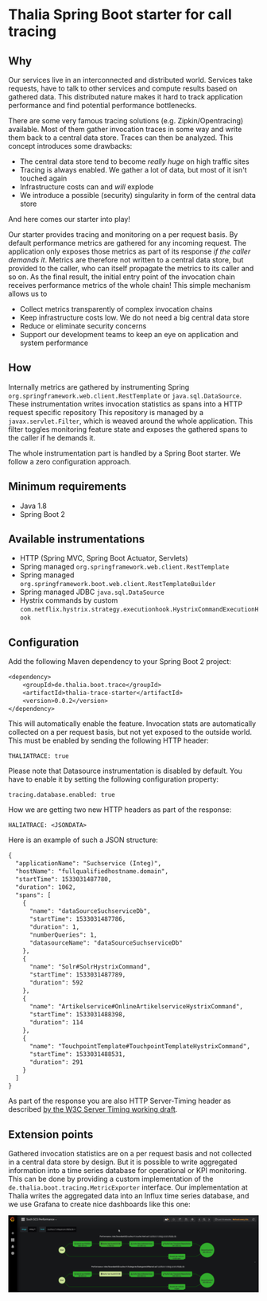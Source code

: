 # Thalia Spring Boot starter for call tracing

## Why

Our services live in an interconnected and distributed world. Services take requests, have to talk to other services
and compute results based on gathered data. This distributed nature makes it hard to track application performance and
find potential performance bottlenecks. 

There are some very famous tracing solutions (e.g. Zipkin/Opentracing) available. Most of them gather invocation traces in some way
and write them back to a central data store. Traces can then be analyzed. This concept introduces some drawbacks:

* The central data store tend to become *really huge* on high traffic sites
* Tracing is always enabled. We gather a lot of data, but most of it isn't touched again
* Infrastructure costs can and *will* explode
* We introduce a possible (security) singularity in form of the central data store

And here comes our starter into play!

Our starter provides tracing and monitoring on a per request basis. By default performance
metrics are gathered for any incoming request. The application only exposes those metrics as 
part of its response *if the caller demands it*. Metrics are therefore not written to a central data store, 
but provided to the caller, who can itself propagate the metrics to its caller and so on. As the final result, 
the initial entry point of the invocation chain receives performance metrics of the whole chain!
This simple mechanism allows us to

* Collect metrics transparently of complex invocation chains
* Keep infrastructure costs low. We do not need a big central data store
* Reduce or eliminate security concerns
* Support our development teams to keep an eye on application and system performance

## How

Internally metrics are gathered by instrumenting Spring `org.springframework.web.client.RestTemplate` 
or `java.sql.DataSource`. These instrumentation writes invocation statistics as spans into a HTTP request specific repository
This repository is managed by a `javax.servlet.Filter`, which is weaved around the whole application. This
filter toggles monitoring feature state and exposes the gathered spans to the caller if he demands it.

The whole instrumentation part is handled by a Spring Boot starter. We follow a zero
configuration approach.

## Minimum requirements

* Java 1.8
* Spring Boot 2

## Available instrumentations

* HTTP (Spring MVC, Spring Boot Actuator, Servlets)
* Spring managed `org.springframework.web.client.RestTemplate`
* Spring managed `org.springframework.boot.web.client.RestTemplateBuilder`
* Spring managed JDBC `java.sql.DataSource`
* Hystrix commands by custom `com.netflix.hystrix.strategy.executionhook.HystrixCommandExecutionHook`

## Configuration

Add the following Maven dependency to your Spring Boot 2 project:

```
<dependency>
    <groupId>de.thalia.boot.trace</groupId>
    <artifactId>thalia-trace-starter</artifactId>
    <version>0.0.2</version>
</dependency>
```

This will automatically enable the feature. Invocation stats are automatically collected on
a per request basis, but not yet exposed to the outside world. This must be enabled by sending
the following HTTP header:

```
THALIATRACE: true
```

Please note that Datasource instrumentation is disabled by default. You have to enable it by 
setting the following configuration property:

```
tracing.database.enabled: true
```

How we are getting two new HTTP headers as part of the response:

```
HALIATRACE: <JSONDATA>
``` 

Here is an example of such a JSON structure:

```
{
  "applicationName": "Suchservice (Integ)",
  "hostName": "fullqualifiedhostname.domain",
  "startTime": 1533031487780,
  "duration": 1062,
  "spans": [
    {
      "name": "dataSourceSuchserviceDb",
      "startTime": 1533031487786,
      "duration": 1,
      "numberQueries": 1,
      "datasourceName": "dataSourceSuchserviceDb"
    },
    {
      "name": "Solr#SolrHystrixCommand",
      "startTime": 1533031487789,
      "duration": 592
    },
    {
      "name": "Artikelservice#OnlineArtikelserviceHystrixCommand",
      "startTime": 1533031488398,
      "duration": 114
    },
    {
      "name": "TouchpointTemplate#TouchpointTemplateHystrixCommand",
      "startTime": 1533031488531,
      "duration": 291
    }
  ]
}
```

As part of the response you are also HTTP Server-Timing header as 
described [by the W3C Server Timing working draft](https://www.w3.org/TR/server-timing). 

## Extension points

Gathered invocation statistics are on a per request basis and not collected in a central data store by
design. But it is possible to write aggregated information into a time series database for operational
or KPI monitoring. This can be done by providing a custom implementation of the 
`de.thalia.boot.tracing.MetricExporter` interface. Our implementation at Thalia writes the aggregated
data into an Influx time series database, and we use Grafana to create nice dashboards like this one:

![Example dashboard](doc/exampledashboard.png)